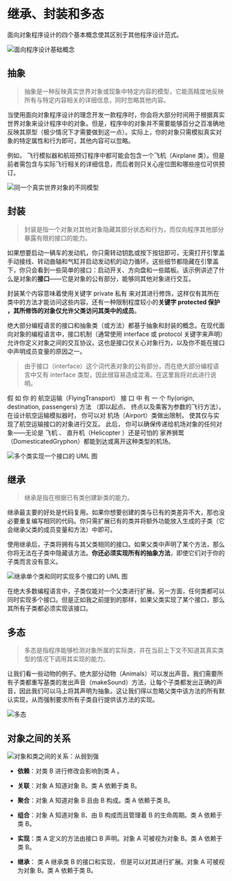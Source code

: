 # 继承、封装和多态

面向对象程序设计的四个基本概念使其区别于其他程序设计范式。

![面向程序设计基础概念](image/image-20220227170807925.png)

## 抽象

> 抽象是一种反映真实世界对象或现象中特定内容的模型，它能高精度地反映所有与特定内容相关的详细信息，同时忽略其他内容。

当使用面向对象程序设计的理念开发一款程序时，你会将大部分时间用于根据真实世界对象来设计程序中的对象。但是，程序中的对象并不需要能够百分之百准确地反映其原型（极少情况下才需要做到这一点）。实际上，你的对象只需模拟真实对象的特定属性和行为即可，其他内容可以忽略。

例如， 飞行模拟器和航班预订程序中都可能会包含一个飞机（Airplane 类）。但是前者需包含与实际飞行相关的详细信息，而后者则只关心座位图和哪些座位可供预订。

![同一个真实世界对象的不同模型](image/image-20220227171039392.png)

## 封装

> 封装是指一个对象对其他对象隐藏其部分状态和行为，而仅向程序其他部分暴露有限的接口的能力。

如果想要启动一辆车的发动机，你只需转动钥匙或按下按钮即可，无需打开引擎盖手动接线、转动曲轴和气缸并启动发动机的动力循环。这些细节都隐藏在引擎盖下，你只会看到一些简单的接口：启动开关、方向盘和一些踏板。该示例讲述了什么是对象的**接口**——它是对象的公有部分，能够同其他对象进行交互。

封装某个内容意味着使用关键字 private 私有 来对其进行修饰，这样仅有其所在类中的方法才能访问这些内容。还有一种限制程度较小的**关键字 protected 保护 ，其所修饰的对象仅允许父类访问其类中的成员**。

绝大部分编程语言的接口和抽象类（或方法）都基于抽象和封装的概念。在现代面向对象的编程语言中，接口机制（通常使用 interface 或 protocol 关键字来声明）允许你定义对象之间的交互协议。这也是接口仅关心对象行为，以及你不能在接口中声明成员变量的原因之一。

> 由于接口（interface）这个词代表对象的公有部分，而在绝大部分编程语言中又有 interface 类型，因此很容易造成混淆。在这里我将对此进行说明。

假 如 你 的 航空运输（FlyingTransport） 接 口 中 有 一 个 fly(origin, destination, passengers) 方法 （即以起点、 终点以及乘客为参数的飞行方法）。 在设计航空运输模拟器时， 你可以对 机场（Airport）类做出限制， 使其仅与实现了航空运输接口的对象进行交互。 此后， 你可以确保传递给机场对象的任何对象——无论是 飞机 、 直升机（Helicopter ）还是可怕的 家养狮鹫（DomesticatedGryphon）都能到达或离开这种类型的机场。

![多个类实现一个接口的 UML 图](image/image-20220227171503504.png)

## 继承

> 继承是指在根据已有类创建新类的能力。

继承最主要的好处是代码复用。如果你想要创建的类与已有的类差异不大，那也没必要重复编写相同的代码。你只需扩展已有的类并将额外功能放入生成的子类（它会继承父类的成员变量和方法）中即可。

使用继承后，子类将拥有与其父类相同的接口。如果父类中声明了某个方法，那么你将无法在子类中隐藏该方法。**你还必须实现所有的抽象方法**，即使它们对于你的子类而言没有意义。

![继承单个类和同时实现多个接口的 UML 图](image/image-20220227171737920.png)

在绝大多数编程语言中，子类仅能对一个父类进行扩展。另一方面，任何类都可以同时实现多个接口。但是正如我之前提到的那样，如果父类实现了某个接口，那么其所有子类都必须实现该接口。

## 多态

> 多态是指程序能够检测对象所属的实际类，并在当前上下文不知道其真实类型的情况下调用其实现的能力。

让我们看一些动物的例子。绝大部分动物（Animals）可以发出声音。我们需要所有子类都重写基类的发出声音（makeSound）方法，让每个子类都发出正确的声音，因此我们可以马上将其声明为抽象。这让我们得以忽略父类中该方法的所有默认实现，从而强制要求所有子类自行提供该方法的实现。

![多态](image/image-20220227184609854.png)

## 对象之间的关系

![对象和类之间的关系：从弱到强](image/image-20220227184803074.png)

* **依赖**：对类 B 进行修改会影响到类 A 。

* **关联**：对象 A 知道对象 B。类 A 依赖于类 B。

* **聚合**：对象 A 知道对象 B 且由 B 构成。类 A 依赖于类 B。

* **组合**：对象 A 知道对象 B、由 B 构成而且管理着 B 的生命周期。类 A 依赖于类 B。

* **实现**：类 A 定义的方法由接口 B 声明。对象 A 可被视为对象 B。类 A 依赖于类 B。

* **继承**： 类 A 继承类 B 的接口和实现， 但是可以对其进行扩展。对象 A 可被视为对象 B。类 A 依赖于类 B。

